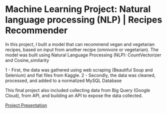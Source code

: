 <h1> Machine Learning Project: Natural language processing (NLP) | Recipes Recommender </h1>

In this project, I built a model that can recommend vegan and vegetarian recipes, based on input from another recipe (omnivore or vegetarian). 
The model was built using Natural Language Processing (NLP): CountVectorizer and Cosine_similarity

1 - First, the data was gathered using web scraping (Beautiful Soup and Selenium) and flat files from Kaggle.
2 - Secondly, the data was cleaned, processed, and added to a normalized MySQL Database

This final project also included collecting data from Big Query (Google Cloud), from API, and building an API to expose the data collected.

 <a href="https://docs.google.com/presentation/d/1vpxj7OO5VGmPUT034vFvNGbNX_wOA1jYvpKQ4Emhkt0/edit?usp=sharing"> Project Presentation </a>
